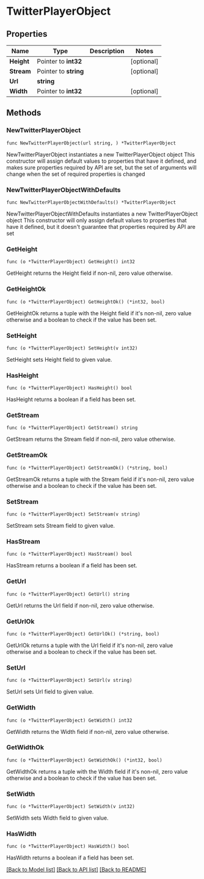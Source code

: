 # TwitterPlayerObject

## Properties

Name | Type | Description | Notes
------------ | ------------- | ------------- | -------------
**Height** | Pointer to **int32** |  | [optional] 
**Stream** | Pointer to **string** |  | [optional] 
**Url** | **string** |  | 
**Width** | Pointer to **int32** |  | [optional] 

## Methods

### NewTwitterPlayerObject

`func NewTwitterPlayerObject(url string, ) *TwitterPlayerObject`

NewTwitterPlayerObject instantiates a new TwitterPlayerObject object
This constructor will assign default values to properties that have it defined,
and makes sure properties required by API are set, but the set of arguments
will change when the set of required properties is changed

### NewTwitterPlayerObjectWithDefaults

`func NewTwitterPlayerObjectWithDefaults() *TwitterPlayerObject`

NewTwitterPlayerObjectWithDefaults instantiates a new TwitterPlayerObject object
This constructor will only assign default values to properties that have it defined,
but it doesn't guarantee that properties required by API are set

### GetHeight

`func (o *TwitterPlayerObject) GetHeight() int32`

GetHeight returns the Height field if non-nil, zero value otherwise.

### GetHeightOk

`func (o *TwitterPlayerObject) GetHeightOk() (*int32, bool)`

GetHeightOk returns a tuple with the Height field if it's non-nil, zero value otherwise
and a boolean to check if the value has been set.

### SetHeight

`func (o *TwitterPlayerObject) SetHeight(v int32)`

SetHeight sets Height field to given value.

### HasHeight

`func (o *TwitterPlayerObject) HasHeight() bool`

HasHeight returns a boolean if a field has been set.

### GetStream

`func (o *TwitterPlayerObject) GetStream() string`

GetStream returns the Stream field if non-nil, zero value otherwise.

### GetStreamOk

`func (o *TwitterPlayerObject) GetStreamOk() (*string, bool)`

GetStreamOk returns a tuple with the Stream field if it's non-nil, zero value otherwise
and a boolean to check if the value has been set.

### SetStream

`func (o *TwitterPlayerObject) SetStream(v string)`

SetStream sets Stream field to given value.

### HasStream

`func (o *TwitterPlayerObject) HasStream() bool`

HasStream returns a boolean if a field has been set.

### GetUrl

`func (o *TwitterPlayerObject) GetUrl() string`

GetUrl returns the Url field if non-nil, zero value otherwise.

### GetUrlOk

`func (o *TwitterPlayerObject) GetUrlOk() (*string, bool)`

GetUrlOk returns a tuple with the Url field if it's non-nil, zero value otherwise
and a boolean to check if the value has been set.

### SetUrl

`func (o *TwitterPlayerObject) SetUrl(v string)`

SetUrl sets Url field to given value.


### GetWidth

`func (o *TwitterPlayerObject) GetWidth() int32`

GetWidth returns the Width field if non-nil, zero value otherwise.

### GetWidthOk

`func (o *TwitterPlayerObject) GetWidthOk() (*int32, bool)`

GetWidthOk returns a tuple with the Width field if it's non-nil, zero value otherwise
and a boolean to check if the value has been set.

### SetWidth

`func (o *TwitterPlayerObject) SetWidth(v int32)`

SetWidth sets Width field to given value.

### HasWidth

`func (o *TwitterPlayerObject) HasWidth() bool`

HasWidth returns a boolean if a field has been set.


[[Back to Model list]](../README.md#documentation-for-models) [[Back to API list]](../README.md#documentation-for-api-endpoints) [[Back to README]](../README.md)


